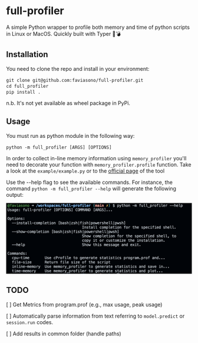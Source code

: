 # full-profiler
A simple Python wrapper to profile both memory and time of python scripts in Linux or MacOS.
Quickly built with Typer 🚀💣

## Installation
You need to clone the repo and install in your environment:

```
git clone git@github.com:faviasono/full-profiler.git
cd full_profiler 
pip install .
```

n.b. It's not yet available as wheel package in PyPi.

## Usage
You must run as python module in the following way:

```
python -m full_profiler [ARGS] [OPTIONS]
```

In order to collect in-line memory information using `memory_profiler` you'll need to decorate your function with `memory_profiler.profile` function.
Take a look at the `example/example.py` or to the [official page](https://github.com/pythonprofilers/memory_profiler) of the tool 

Use the --help flag to see the available commands. For instance, the command `python -m full_profiler --help` will generate the following output:


![example](example/help_example.png "Example when using --help flag")




## TODO

[ ] Get Metrics from  program.prof (e.g., max usage, peak usage)

[ ] Automatically parse information from text referring to `model.predict` or `session.run` codes.

[ ] Add results in common folder (handle paths)
